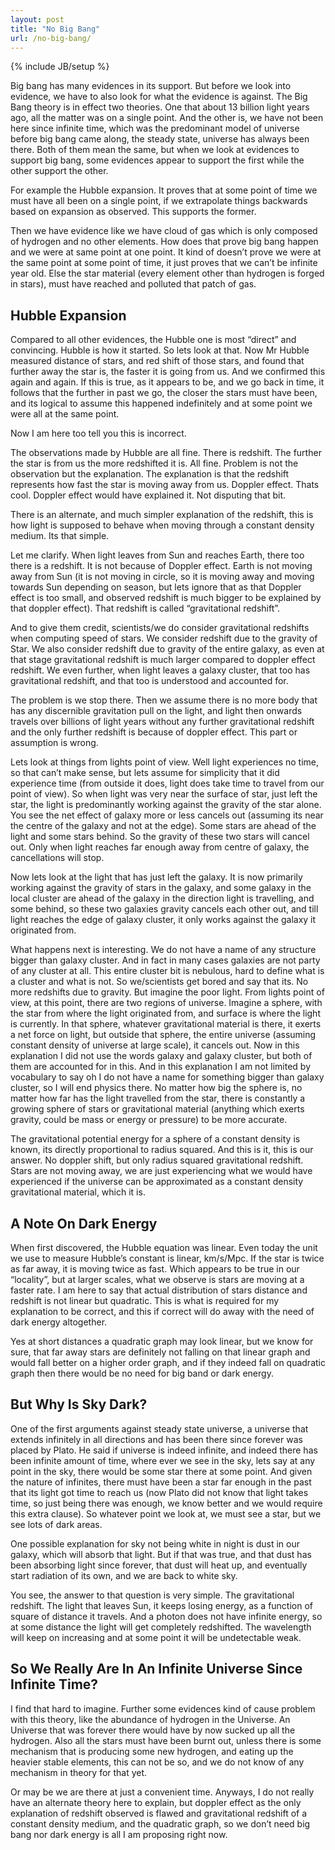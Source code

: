 ```yaml
---
layout: post
title: "No Big Bang"
url: /no-big-bang/
---
```

{% include JB/setup %}

Big bang has many evidences in its support. But before we look into evidence, we
have to also look for what the evidence is against. The Big Bang theory is in
effect two theories. One that about 13 billion light years ago, all the matter
was on a single point. And the other is, we have not been here since infinite
time, which was the predominant model of universe before big bang came along,
the steady state, universe has always been there. Both of them mean the same,
but when we look at evidences to support big bang, some evidences appear to
support the first while the other support the other.

For example the Hubble expansion. It proves that at some point of time we must
have all been on a single point, if we extrapolate things backwards based on
expansion as observed. This supports the former.

Then we have evidence like we have cloud of gas which is only composed of
hydrogen and no other elements. How does that prove big bang happen and we were
at same point at one point. It kind of doesn’t prove we were at the same point
at some point of time, it just proves that we can’t be infinite year old. Else
the star material (every element other than hydrogen is forged in stars), must
have reached and polluted that patch of gas.

## Hubble Expansion

Compared to all other evidences, the Hubble one is most “direct” and convincing.
Hubble is how it started. So lets look at that. Now Mr Hubble measured distance
of stars, and red shift of those stars, and found that further away the star is,
the faster it is going from us. And we confirmed this again and again. If this
is true, as it appears to be, and we go back in time, it follows that the
further in past we go, the closer the stars must have been, and its logical to
assume this happened indefinitely and at some point we were all at the same
point.

Now I am here too tell you this is incorrect.

The observations made by Hubble are all fine. There is redshift. The further the
star is from us the more redshifted it is. All fine. Problem is not the
observation but the explanation. The explanation is that the redshift represents
how fast the star is moving away from us. Doppler effect. Thats cool. Doppler
effect would have explained it. Not disputing that bit.

There is an alternate, and much simpler explanation of the redshift, this is how
light is supposed to behave when moving through a constant density medium. Its
that simple.

Let me clarify. When light leaves from Sun and reaches Earth, there too there is
a redshift. It is not because of Doppler effect. Earth is not moving away from
Sun (it is not moving in circle, so it is moving away and moving towards Sun
depending on season, but lets ignore that as that Doppler effect is too small,
and observed redshift is much bigger to be explained by that doppler effect).
That redshift is called “gravitational redshift”.

And to give them credit, scientists/we do consider gravitational redshifts when
computing speed of stars. We consider redshift due to the gravity of Star. We
also consider redshift due to gravity of the entire galaxy, as even at that
stage gravitational redshift is much larger compared to doppler effect redshift.
We even further, when light leaves a galaxy cluster, that too has gravitational
redshift, and that too is understood and accounted for.

The problem is we stop there. Then we assume there is no more body that has any
discernible gravitation pull on the light, and light then onwards travels over
billions of light years without any further gravitational redshift and the only
further redshift is because of doppler effect. This part or assumption is wrong.

Lets look at things from lights point of view. Well light experiences no time,
so that can’t make sense, but lets assume for simplicity that it did experience
time (from outside it does, light does take time to travel from our point of
view). So when light was very near the surface of star, just left the star, the
light is predominantly working against the gravity of the star alone. You see
the net effect of galaxy more or less cancels out (assuming its near the centre
of the galaxy and not at the edge). Some stars are ahead of the light and some
stars behind. So the gravity of these two stars will cancel out. Only when light
reaches far enough away from centre of galaxy, the cancellations will stop.

Now lets look at the light that has just left the galaxy. It is now primarily
working against the gravity of stars in the galaxy, and some galaxy in the local
cluster are ahead of the galaxy in the direction light is travelling, and some
behind, so these two galaxies gravity cancels each other out, and till light
reaches the edge of galaxy cluster, it only works against the galaxy it
originated from.

What happens next is interesting. We do not have a name of any structure bigger
than galaxy cluster. And in fact in many cases galaxies are not party of any
cluster at all. This entire cluster bit is nebulous, hard to define what is a
cluster and what is not. So we/scientists get bored and say that its. No more
redshifts due to gravity. But imagine the poor light. From lights point of view,
at this point, there are two regions of universe. Imagine a sphere, with the
star from where the light originated from, and surface is where the light is
currently. In that sphere, whatever gravitational material is there, it exerts a
net force on light, but outside that sphere, the entire universe (assuming
constant density of universe at large scale), it cancels out. Now in this
explanation I did not use the words galaxy and galaxy cluster, but both of them
are accounted for in this. And in this explanation I am not limited by
vocabulary to say oh I do not have a name for something bigger than galaxy
cluster, so I will end physics there. No matter how big the sphere is, no matter
how far has the light travelled from the star, there is constantly a growing
sphere of stars or gravitational material (anything which exerts gravity, could
be mass or energy or pressure) to be more accurate.

The gravitational potential energy for a sphere of a constant density is known,
its directly proportional to radius squared. And this is it, this is our answer.
No doppler shift, but only radius squared gravitational redshift. Stars are not
moving away, we are just experiencing what we would have experienced if the
universe can be approximated as a constant density gravitational material, which
it is.

## A Note On Dark Energy

When first discovered, the Hubble equation was linear. Even today the unit we
use to measure Hubble’s constant is linear, km/s/Mpc. If the star is twice as
far away, it is moving twice as fast. Which appears to be true in our
“locality”, but at larger scales, what we observe is stars are moving at a
faster rate. I am here to say that actual distribution of stars distance and
redshift is not linear but quadratic. This is what is required for my
explanation to be correct, and this if correct will do away with the need of
dark energy altogether.

Yes at short distances a quadratic graph may look linear, but we know for sure,
that far away stars are definitely not falling on that linear graph and would
fall better on a higher order graph, and if they indeed fall on quadratic graph
then there would be no need for big band or dark energy.

## But Why Is Sky Dark?

One of the first arguments against steady state universe, a universe that
extends infinitely in all directions and has been there since forever was placed
by Plato. He said if universe is indeed infinite, and indeed there has been
infinite amount of time, where ever we see in the sky, lets say at any point in
the sky, there would be some star there at some point. And given the nature of
infinites, there must have been a star far enough in the past that its light got
time to reach us (now Plato did not know that light takes time, so just being
there was enough, we know better and we would require this extra clause). So
whatever point we look at, we must see a star, but we see lots of dark areas.

One possible explanation for sky not being white in night is dust in our galaxy,
which will absorb that light. But if that was true, and that dust has been
absorbing light since forever, that dust will heat up, and eventually start
radiation of its own, and we are back to white sky.

You see, the answer to that question is very simple. The gravitational redshift.
The light that leaves Sun, it keeps losing energy, as a function of square of
distance it travels. And a photon does not have infinite energy, so at some
distance the light will get completely redshifted. The wavelength will keep on
increasing and at some point it will be undetectable weak.

## So We Really Are In An Infinite Universe Since Infinite Time?

I find that hard to imagine. Further some evidences kind of cause problem with
this theory, like the abundance of hydrogen in the Universe. An Universe that
was forever there would have by now sucked up all the hydrogen. Also all the
stars must have been burnt out, unless there is some mechanism that is producing
some new hydrogen, and eating up the heavier stable elements, this can not be
so, and we do not know of any mechanism in theory for that yet.

Or may be we are there at just a convenient time. Anyways, I do not really have
an alternate theory here to explain, but doppler effect as the only explanation
of redshift observed is flawed and gravitational redshift of a constant density
medium, and the quadratic graph, so we don’t need big bang nor dark energy is
all I am proposing right now.

